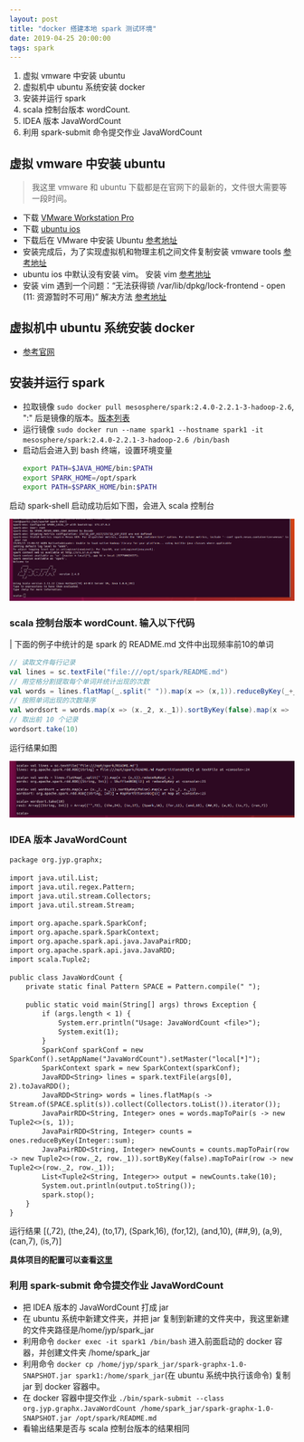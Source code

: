 ```yaml
---
layout: post
title: "docker 搭建本地 spark 测试环境"
date: 2019-04-25 20:00:00
tags: spark
---
```


1. 虚拟 vmware 中安装 ubuntu
2. 虚拟机中 ubuntu 系统安装 docker
3. 安装并运行 spark
4. scala 控制台版本 wordCount.
5. IDEA 版本 JavaWordCount
6. 利用 spark-submit 命令提交作业 JavaWordCount




## 虚拟 vmware 中安装 ubuntu

> 我这里 vmware 和 ubuntu 下载都是在官网下的最新的，文件很大需要等一段时间。

- 下载 [VMware Workstation Pro](https://my.vmware.com/cn/web/vmware/downloads)
- 下载 [ubuntu ios](https://www.ubuntu.com/download/desktop)
- 下载后在 VMware 中安装 Ubuntu [参考地址](https://blog.csdn.net/stpeace/article/details/78598333)
- 安装完成后，为了实现虚拟机和物理主机之间文件复制安装 vmware tools [参考地址](https://jingyan.baidu.com/article/597a0643356fdc312b5243f6.html)
- ubuntu ios 中默认没有安装 vim。 安装 vim [参考地址](https://jingyan.baidu.com/article/046a7b3efd165bf9c27fa915.html)
- 安装 vim 遇到一个问题：“无法获得锁 /var/lib/dpkg/lock-frontend - open (11: 资源暂时不可用)” 解决方法 [参考地址](https://jingyan.baidu.com/article/a65957f435f60b24e67f9b07.html)

## 虚拟机中 ubuntu 系统安装 docker

- [参考官网](https://docs.docker.com/install/linux/docker-ce/ubuntu/) 

## 安装并运行 spark

- 拉取镜像 `sudo docker pull mesosphere/spark:2.4.0-2.2.1-3-hadoop-2.6`, ":" 后是镜像的版本。[版本列表](https://hub.docker.com/r/mesosphere/spark/tags/)
- 运行镜像 `sudo docker run --name spark1 --hostname spark1 -it mesosphere/spark:2.4.0-2.2.1-3-hadoop-2.6 /bin/bash`
- 启动后会进入到 bash 终端，设置环境变量
    ```bash
    export PATH=$JAVA_HOME/bin:$PATH
    export SPARK_HOME=/opt/spark
    export PATH=$SPARK_HOME/bin:$PATH
    ```
启动 spark-shell 启动成功后如下图，会进入 scala 控制台

![启动spark](https://github.com/yupengj/yupengj.github.io/blob/master/images/spark_start.png?raw=true)


### scala 控制台版本 wordCount. 输入以下代码

| 下面的例子中统计的是 spark 的 README.md 文件中出现频率前10的单词

```scala
// 读取文件每行记录
val lines = sc.textFile("file:///opt/spark/README.md")
// 用空格分割提取每个单词并统计出现的次数
val words = lines.flatMap(_.split(" ")).map(x => (x,1)).reduceByKey(_+_)
// 按照单词出现的次数降序
val wordsort = words.map(x => (x._2, x._1)).sortByKey(false).map(x => (x._2, x._1))
// 取出前 10 个记录
wordsort.take(10)
```
运行结果如图

![wordCount](https://github.com/yupengj/yupengj.github.io/blob/master/images/spark_wordCount.png?raw=true)

### IDEA 版本 JavaWordCount
```
package org.jyp.graphx;

import java.util.List;
import java.util.regex.Pattern;
import java.util.stream.Collectors;
import java.util.stream.Stream;

import org.apache.spark.SparkConf;
import org.apache.spark.SparkContext;
import org.apache.spark.api.java.JavaPairRDD;
import org.apache.spark.api.java.JavaRDD;
import scala.Tuple2;

public class JavaWordCount {
	private static final Pattern SPACE = Pattern.compile(" ");

	public static void main(String[] args) throws Exception {
	    if (args.length < 1) {
			System.err.println("Usage: JavaWordCount <file>");
			System.exit(1);
		}
		SparkConf sparkConf = new SparkConf().setAppName("JavaWordCount").setMaster("local[*]");
		SparkContext spark = new SparkContext(sparkConf);
		JavaRDD<String> lines = spark.textFile(args[0], 2).toJavaRDD();
		JavaRDD<String> words = lines.flatMap(s -> Stream.of(SPACE.split(s)).collect(Collectors.toList()).iterator());
		JavaPairRDD<String, Integer> ones = words.mapToPair(s -> new Tuple2<>(s, 1));
		JavaPairRDD<String, Integer> counts = ones.reduceByKey(Integer::sum);
		JavaPairRDD<String, Integer> newCounts = counts.mapToPair(row -> new Tuple2<>(row._2, row._1)).sortByKey(false).mapToPair(row -> new Tuple2<>(row._2, row._1));
		List<Tuple2<String, Integer>> output = newCounts.take(10);
		System.out.println(output.toString());
		spark.stop();
	}
}
```
运行结果 [(,72), (the,24), (to,17), (Spark,16), (for,12), (and,10), (##,9), (a,9), (can,7), (is,7)]

**具体项目的配置可以查看[这里](https://github.com/yupengj/spark-graphx)**

### 利用 spark-submit 命令提交作业 JavaWordCount

- 把 IDEA 版本的 JavaWordCount 打成 jar 
- 在 ubuntu 系统中新建文件夹，并把 jar 复制到新建的文件夹中，我这里新建的文件夹路径是/home/jyp/spark_jar
- 利用命令 `docker exec -it spark1 /bin/bash` 进入前面启动的 docker 容器，并创建文件夹 /home/spark_jar
- 利用命令 `docker cp /home/jyp/spark_jar/spark-graphx-1.0-SNAPSHOT.jar spark1:/home/spark_jar`(在 ubuntu 系统中执行该命令) 复制jar 到 docker 容器中。
- 在 docker 容器中提交作业 `./bin/spark-submit --class org.jyp.graphx.JavaWordCount /home/spark_jar/spark-graphx-1.0-SNAPSHOT.jar /opt/spark/README.md`
- 看输出结果是否与 scala 控制台版本的结果相同